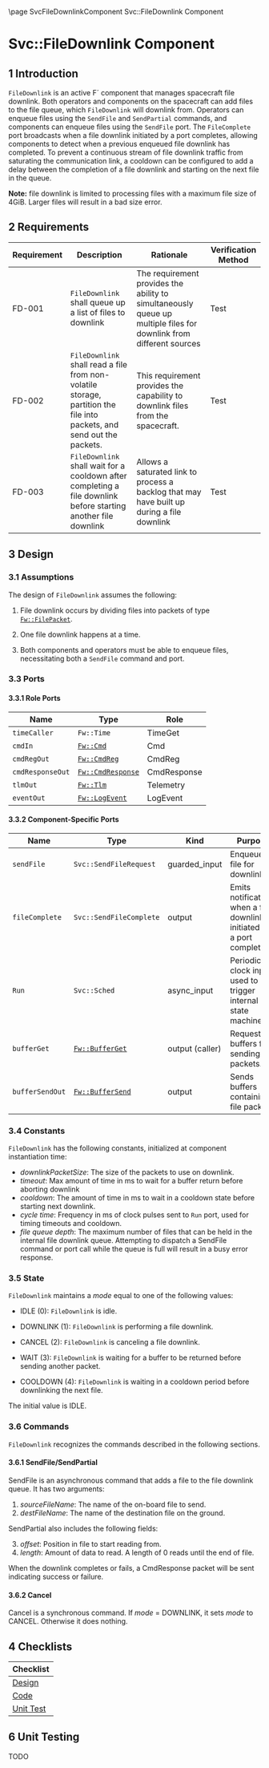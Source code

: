 \page SvcFileDownlinkComponent Svc::FileDownlink Component
# Svc::FileDownlink Component

## 1 Introduction

`FileDownlink` is an active F´ component that manages spacecraft file downlink. Both operators and
components on the spacecraft can add files to the file queue, which `FileDownlink` will downlink
from. Operators can enqueue files using the `SendFile` and `SendPartial` commands, and components
can enqueue files using the `SendFile` port. The `FileComplete` port broadcasts when a file downlink
initiated by a port completes, allowing components to detect when a previous enqueued file downlink
has completed. To prevent a continuous stream of file downlink traffic from saturating the
communication link, a cooldown can be configured to add a delay between the completion of a file
downlink and starting on the next file in the queue.

**Note:** file downlink is limited to processing files with a maximum file size of 4GiB. Larger files will result in a
bad size error.

## 2 Requirements

Requirement | Description | Rationale | Verification Method
---- | ---- | ---- | ----
FD-001 | `FileDownlink` shall queue up a list of files to downlink | The requirement provides the ability to simultaneously queue up multiple files for downlink from different sources | Test
FD-002 | `FileDownlink` shall read a file from non-volatile storage, partition the file into packets, and send out the packets. | This requirement provides the capability to downlink files from the spacecraft. | Test
FD-003 | `FileDownlink` shall wait for a cooldown after completing a file downlink before starting another file downlink | Allows a saturated link to process a backlog that may have built up during a file downlink | Test

## 3 Design

### 3.1 Assumptions

The design of `FileDownlink` assumes the following:

1. File downlink occurs by dividing files into packets
of type [`Fw::FilePacket`](../../../Fw/FilePacket/docs/sdd.md).

2. One file downlink happens at a time.

3. Both components and operators must be able to enqueue files, necessitating both a `SendFile`
   command and port.

### 3.3 Ports

#### 3.3.1 Role Ports

Name | Type | Role
-----| ---- | ----
`timeCaller` | `Fw::Time` | TimeGet
`cmdIn` | [`Fw::Cmd`](../../../Fw/Cmd/docs/sdd.md) | Cmd
`cmdRegOut` | [`Fw::CmdReg`](../../../Fw/Cmd/docs/sdd.md) | CmdReg
`cmdResponseOut` | [`Fw::CmdResponse`](../../../Fw/Cmd/docs/sdd.md) | CmdResponse
`tlmOut` | [`Fw::Tlm`](../../../Fw/Tlm/docs/sdd.md) | Telemetry
`eventOut` | [`Fw::LogEvent`](../../../Fw/Log/docs/sdd.md) | LogEvent

#### 3.3.2 Component-Specific Ports

Name | Type | Kind | Purpose
---- | ---- | ---- | ----
`sendFile` | `Svc::SendFileRequest` | guarded_input | Enqueues file for downlink
`fileComplete` | `Svc::SendFileComplete` | output | Emits notifications when a file downlink initiated by a port completes
`Run` | `Svc::Sched` | async_input | Periodic clock input used to trigger internal state machine
<a name="bufferGet">`bufferGet`</a> | [`Fw::BufferGet`](../../../Fw/Buffer/docs/sdd.md) | output (caller) | Requests buffers for sending file packets.
<a name="bufferSendOut">`bufferSendOut`</a> | [`Fw::BufferSend`](../../../Fw/Buffer/docs/sdd.md) | output | Sends buffers containing file packets.

### 3.4 Constants

`FileDownlink` has the following constants, initialized
at component instantiation time:

* *downlinkPacketSize*: The size of the packets to use on downlink.
* *timeout*: Max amount of time in ms to wait for a buffer return before aborting downlink
* *cooldown*: The amount of time in ms to wait in a cooldown state before starting next downlink.
* *cycle time*: Frequency in ms of clock pulses sent to `Run` port, used for timing timeouts and
  cooldown.
* *file queue depth*: The maximum number of files that can be held in the internal file downlink
  queue. Attempting to dispatch a SendFile command or port call while the queue is full will result
  in a busy error response.

### 3.5 State

`FileDownlink` maintains a *mode* equal to
one of the following values:

* IDLE (0): `FileDownlink` is idle.

* DOWNLINK (1): `FileDownlink` is performing a file downlink.

* CANCEL (2): `FileDownlink` is canceling a file downlink.

* WAIT (3): `FileDownlink` is waiting for a buffer to be returned before sending another packet.

* COOLDOWN (4): `FileDownlink` is waiting in a cooldown period before downlinking the next file.

The initial value is IDLE.

### 3.6 Commands

`FileDownlink` recognizes the commands described in the following sections.

#### 3.6.1 SendFile/SendPartial

SendFile is an asynchronous command that adds a file to the file downlink queue.
It has two arguments:

1. *sourceFileName*: The name of the on-board file to send.
2. *destFileName*: The name of the destination file on the ground.

SendPartial also includes the following fields:

3. *offset*: Position in file to start reading from.
4. *length*: Amount of data to read. A length of 0 reads until the end of file.

When the downlink completes or fails, a CmdResponse packet will be sent indicating success or
failure.

#### 3.6.2 Cancel

Cancel is a synchronous command.
If *mode* = DOWNLINK, it sets *mode* to CANCEL.
Otherwise it does nothing.

## 4 Checklists

Checklist |
-------- |
[Design](Checklist/design.xlsx) |
[Code](Checklist/code.xlsx) |
[Unit Test](Checklist/unit_test.xls) |

## 6 Unit Testing

TODO
